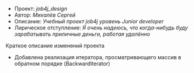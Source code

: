 - Проект: *job4j_design*
- Автор: *Михалёв Сергей*
- Описание: *Учебный проект job4j уровень Junior developer*
- Лирическое отступление: *Я очень надеюсь, что когда-нибудь буду зарабатывать приличные деньги, работая удалённо*

Краткое описание изменений проекта

- Добавлена реализация итератора, просматривающего массив в обратном порядке (BackwardIterator)